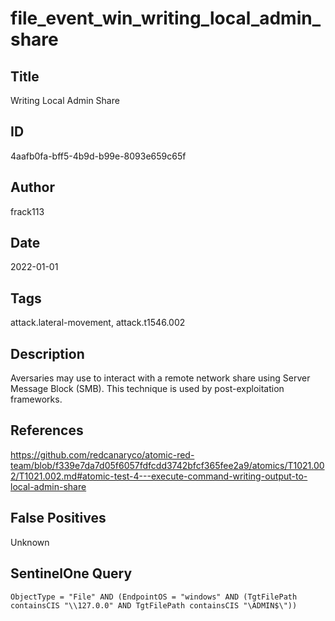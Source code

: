 # file_event_win_writing_local_admin_share

## Title
Writing Local Admin Share

## ID
4aafb0fa-bff5-4b9d-b99e-8093e659c65f

## Author
frack113

## Date
2022-01-01

## Tags
attack.lateral-movement, attack.t1546.002

## Description
Aversaries may use to interact with a remote network share using Server Message Block (SMB).
This technique is used by post-exploitation frameworks.


## References
https://github.com/redcanaryco/atomic-red-team/blob/f339e7da7d05f6057fdfcdd3742bfcf365fee2a9/atomics/T1021.002/T1021.002.md#atomic-test-4---execute-command-writing-output-to-local-admin-share

## False Positives
Unknown

## SentinelOne Query
```
ObjectType = "File" AND (EndpointOS = "windows" AND (TgtFilePath containsCIS "\\127.0.0" AND TgtFilePath containsCIS "\ADMIN$\"))

```